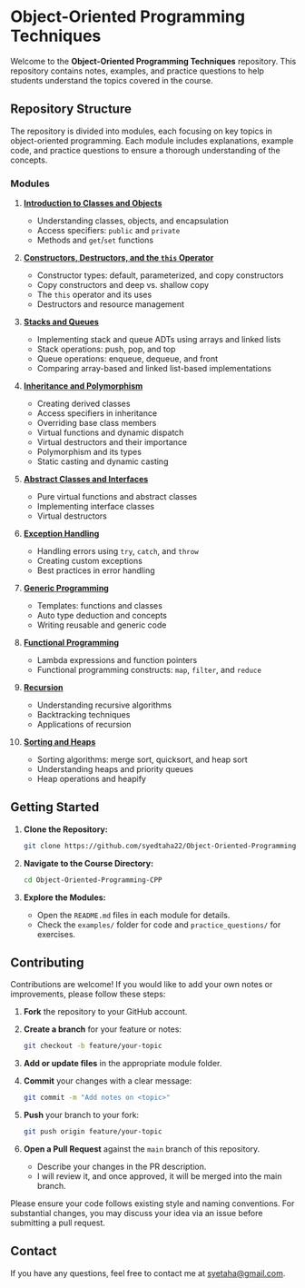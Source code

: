 # Object-Oriented Programming Techniques

Welcome to the **Object-Oriented Programming Techniques** repository. This repository contains notes, examples, and practice questions to help students understand the topics covered in the course.

## Repository Structure

The repository is divided into modules, each focusing on key topics in object-oriented programming. Each module includes explanations, example code, and practice questions to ensure a thorough understanding of the concepts.

### Modules

1. **[Introduction to Classes and Objects](01_Introduction_to_Classes_and_Objects/README.md)**

   * Understanding classes, objects, and encapsulation
   * Access specifiers: `public` and `private`
   * Methods and `get`/`set` functions

2. **[Constructors, Destructors, and the ](02_Constructors_Destructors_This_Operator/README.md)****[`this`](02_Constructors_Destructors_This_Operator/README.md)****[ Operator](02_Constructors_Destructors_This_Operator/README.md)**

   * Constructor types: default, parameterized, and copy constructors
   * Copy constructors and deep vs. shallow copy
   * The `this` operator and its uses
   * Destructors and resource management

3. **[Stacks and Queues](03_Stacks_and_Queues/README.md)**

   * Implementing stack and queue ADTs using arrays and linked lists
   * Stack operations: push, pop, and top
   * Queue operations: enqueue, dequeue, and front
   * Comparing array-based and linked list-based implementations

4. **[Inheritance and Polymorphism](04_Inheritance_and_Polymorphism/README.md)**

   * Creating derived classes
   * Access specifiers in inheritance
   * Overriding base class members
   * Virtual functions and dynamic dispatch
   * Virtual destructors and their importance
   * Polymorphism and its types
   * Static casting and dynamic casting

5. **[Abstract Classes and Interfaces](05_Abstract_Classes_and_Interfaces/README.md)**

   * Pure virtual functions and abstract classes
   * Implementing interface classes
   * Virtual destructors

6. **[Exception Handling](06_Exception_Handling/README.md)**

   * Handling errors using `try`, `catch`, and `throw`
   * Creating custom exceptions
   * Best practices in error handling

7. **[Generic Programming](07_Generic_Programming/README.md)**

   * Templates: functions and classes
   * Auto type deduction and concepts
   * Writing reusable and generic code

8. **[Functional Programming](08_Functional_Programming/README.md)**

   * Lambda expressions and function pointers
   * Functional programming constructs: `map`, `filter`, and `reduce`

9. **[Recursion](09_Recursion/README.md)**

   * Understanding recursive algorithms
   * Backtracking techniques
   * Applications of recursion

10. **[Sorting and Heaps](10_Sorting_and_Heaps/README.md)**

    * Sorting algorithms: merge sort, quicksort, and heap sort
    * Understanding heaps and priority queues
    * Heap operations and heapify

## Getting Started

1. **Clone the Repository:**

   ```bash
   git clone https://github.com/syedtaha22/Object-Oriented-Programming-CPP.git
   ```

2. **Navigate to the Course Directory:**

   ```bash
   cd Object-Oriented-Programming-CPP
   ```

3. **Explore the Modules:**

   * Open the `README.md` files in each module for details.
   * Check the `examples/` folder for code and `practice_questions/` for exercises.

## Contributing

Contributions are welcome! If you would like to add your own notes or improvements, please follow these steps:

1. **Fork** the repository to your GitHub account.
2. **Create a branch** for your feature or notes:

   ```bash
   git checkout -b feature/your-topic
   ```
3. **Add or update files** in the appropriate module folder.
4. **Commit** your changes with a clear message:

   ```bash
   git commit -m "Add notes on <topic>"
   ```
5. **Push** your branch to your fork:

   ```bash
   git push origin feature/your-topic
   ```
6. **Open a Pull Request** against the `main` branch of this repository.

   * Describe your changes in the PR description.
   * I will review it, and once approved, it will be merged into the main branch.

Please ensure your code follows existing style and naming conventions. For substantial changes, you may discuss your idea via an issue before submitting a pull request.

## Contact

If you have any questions, feel free to contact me at [syetaha@gmail.com](syetaha@gmail.com).
